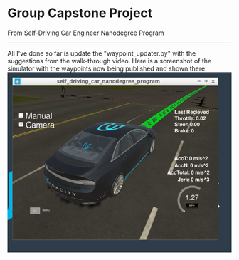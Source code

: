 [//]: # (Image References)

[image1]: ./Waypoints_In_Front_Of_Car.PNG "Simulator Screenshot with code updates from first walk-thru video"

# Group Capstone Project
From Self-Driving Car Engineer Nanodegree Program

---

All I've done so far is update the "waypoint_updater.py" with the suggestions from the walk-through video.  Here is a screenshot of the simulator with the waypoints now being published and shown there.
![alt text][image1]
